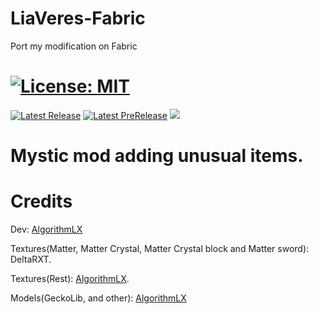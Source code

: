 # LiaVeres-Fabric
Port my modification on Fabric

# [![License: MIT](https://img.shields.io/badge/License-MIT-blue?style=for-the-badge)](https://github.com/IgroGames2227/LiaVeres-Fabric/blob/main/LICENSE)
[![Latest Release](https://img.shields.io/github/v/release/IgroGames2227/LiaVeres-Fabric?style=for-the-badge&label=Release)](https://github.com/IgroGames2227/LiaVeres-Fabric/releases)
[![Latest PreRelease](https://img.shields.io/github/v/release/IgroGames2227/LiaVeres-Fabric?include_prereleases&style=for-the-badge&label=Pre)](https://github.com/IgroGames2227/LiaVeres-Fabric/releases)
[![](https://img.shields.io/badge/Discord-AlgoTeam-738bd7?style=flat-square.svg)](https://discord.gg/e2Abs6XAYW)

# Mystic mod adding unusual items. 

# Credits
Dev: [AlgorithmLX](https://github.com/IgroGames2227/) 

Textures(Matter, Matter Crystal, Matter Crystal block and Matter sword): DeltaRXT.

Textures(Rest): [AlgorithmLX](https://github.com/IgroGames2227/).

Models(GeckoLib, and other): [AlgorithmLX](https://github.com/IgroGames2227/)

